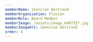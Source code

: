 ```yaml
---
memberName: Jennilee Bertrand
memberOrganization: Flexion
memberRole: Board Member
memberImage: /assets/image_6487327.jpg
memberImageAlt: Jennilee Bertrand
order: 4
---
```

